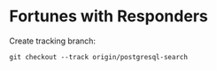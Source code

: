 # Fortunes with Responders

Create tracking branch:

    git checkout --track origin/postgresql-search
